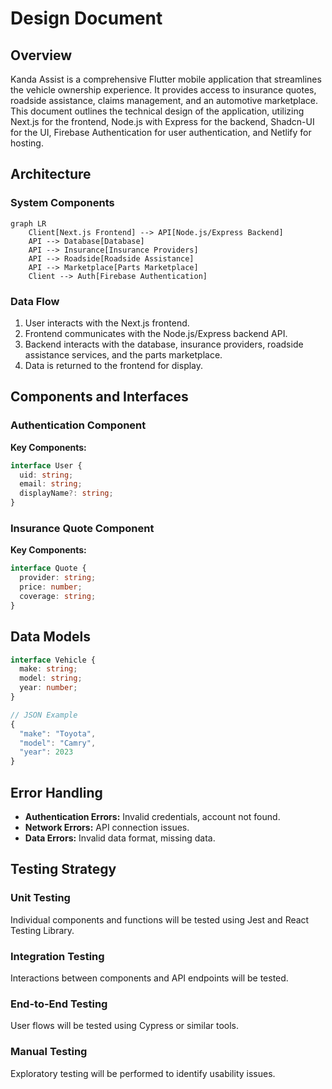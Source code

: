 # Design Document

## Overview
Kanda Assist is a comprehensive Flutter mobile application that streamlines the vehicle ownership experience. It provides access to insurance quotes, roadside assistance, claims management, and an automotive marketplace.  This document outlines the technical design of the application, utilizing Next.js for the frontend, Node.js with Express for the backend, Shadcn-UI for the UI, Firebase Authentication for user authentication, and Netlify for hosting.

## Architecture

### System Components
```mermaid
graph LR
    Client[Next.js Frontend] --> API[Node.js/Express Backend]
    API --> Database[Database]
    API --> Insurance[Insurance Providers]
    API --> Roadside[Roadside Assistance]
    API --> Marketplace[Parts Marketplace]
    Client --> Auth[Firebase Authentication]
```

### Data Flow
1. User interacts with the Next.js frontend.
2. Frontend communicates with the Node.js/Express backend API.
3. Backend interacts with the database, insurance providers, roadside assistance services, and the parts marketplace.
4. Data is returned to the frontend for display.

## Components and Interfaces

### Authentication Component
**Key Components:**
```typescript
interface User {
  uid: string;
  email: string;
  displayName?: string;
}
```

### Insurance Quote Component
**Key Components:**
```typescript
interface Quote {
  provider: string;
  price: number;
  coverage: string;
}
```

## Data Models

```typescript
interface Vehicle {
  make: string;
  model: string;
  year: number;
}

// JSON Example
{
  "make": "Toyota",
  "model": "Camry",
  "year": 2023
}
```

## Error Handling

- **Authentication Errors:** Invalid credentials, account not found.
- **Network Errors:** API connection issues.
- **Data Errors:** Invalid data format, missing data.

## Testing Strategy

### Unit Testing
Individual components and functions will be tested using Jest and React Testing Library.

### Integration Testing
Interactions between components and API endpoints will be tested.

### End-to-End Testing
User flows will be tested using Cypress or similar tools.

### Manual Testing
Exploratory testing will be performed to identify usability issues.
